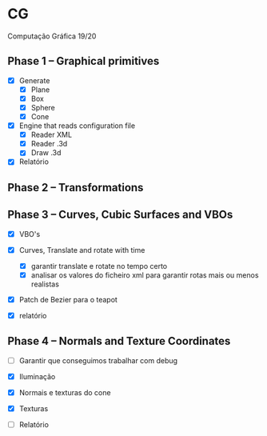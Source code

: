 # CG
Computação Gráfica 19/20

## Phase 1 – Graphical primitives
  - [x] Generate
    - [x] Plane
    - [x] Box
    - [x] Sphere
    - [x] Cone
  - [x] Engine that reads configuration file
    - [x] Reader XML
    - [x] Reader .3d
    - [x] Draw .3d
  - [x] Relatório

## Phase 2 – Transformations


## Phase 3 – Curves, Cubic Surfaces and VBOs
  - [x] VBO's
  - [x] Curves, Translate and rotate with time
      - [x] garantir translate e rotate no tempo certo
      - [x] analisar os valores do ficheiro xml para garantir rotas mais ou menos realistas
  - [x] Patch de Bezier para o teapot
  - [x] relatório
  

## Phase 4 – Normals and Texture Coordinates
  - [ ] Garantir que conseguimos trabalhar com debug
  - [x] Iluminação
  - [x] Normais  e texturas do cone
  - [x] Texturas
  - [ ] Relatório
  

